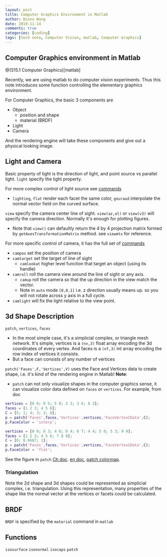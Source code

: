 ```yaml
---
layout: post
title: Computer Graphics Environment in Matlab
author: Binxu Wang
date: 2019-11-14
comments: true
categories: [coding]
tags: [tech note, Computer Vision, matlab, Computer Graphics]
---
```


## Computer Graphics environment in Matlab

@(515.1 Computer Graphics)[matlab]

Recently, we are using matlab to do computer vision experiments. Thus this note introduces some function controlling the elementary graphics environment. 

For Computer Graphics, the basic 3 components are 
* Object
	* position and shape
	* material (BRDF)
* Light
* Camera

And the rendering engine will take these components and give out a physical looking image. 

## Light and Camera
Basic property of light is the direction of light, and point source vs parallel light. 
`light` specify the light property. 

For more complex control of light source see [commands](https://www.mathworks.com/help/releases/R2019a/matlab/creating_plots/lighting-overview.html)
* `lighting`, `flat` render each facet the same color, `gouraud` interpolate the normal vector field on the curved surface.

`view` specify the camera center line of sight. `view(az,el)` or `view(v3)` will specify the camera direction. Normally it's enough for plotting figures. 
* Note that `view()` can defaultly return the 4 by 4  projection matrix formed by `getAxesTransformationMatrix` method. see `viewmtx` for reference.

For more specific control of camera, it has the full set of [commands](https://www.mathworks.com/help/releases/R2019a/matlab/creating_plots/defining-scenes-with-camera-graphics.html)
* `campos` set the position of camera
* `camtarget` set the target of line of sight
	* `camlookat` higher level function that target an object (using its handle)
* `camroll` roll the camera view around the line of sight or any axis. 
	* `camup` roll the camera so that the up direction in the view match the vector. 
	* Note in `auto` mode `[0,0,1]` i.e. z direction usually means up. so you will not rotate across y axis in a full cycle. 
* `camlight` will fix the light relative to the view point. 

## 3d Shape Description 
`patch`, `vertices`, `faces`
* In the most simple case, it's a simplicial complex, or triangle mesh network. It's simple, vertices is a `(nv,3)` float array encoding the 3d coordinates of every vertex. And faces is a `(nf,3)` int array encoding the row index of vertices it consists. 
* But a face can consists of any number of vertices

`patch('Faces',F,'Vertices',V)` uses the Face and Vertices data to create shape, i.e. it's kind of the rendering engine in Matlab! 
**Note**: 
* `patch` can not only visualize shapes in the computer graphics sense, it can visualize color data defined on `faces` or `vertices`. For example, from doc
```matlab
vertices = [0 0; 0 5; 5 0; 3 3; 3 6; 6 3];
faces = [1 2 3; 4 5 6];
C = [5; 1; 4; 3; 2; 6];
p = patch('Faces',faces,'Vertices',vertices,'FaceVertexCData',C);
p.FaceColor = 'interp';
```

```matlab
vertices = [0 0; 0 3; 4 0; 0 4; 0 7; 4 4; 5 0; 5 3; 9 0];
faces = [1 2 3; 4 5 6; 7 8 9];
C = [0; 0.6667; 1];
p = patch('Faces',faces,'Vertices',vertices,'FaceVertexCData',C);
p.FaceColor = 'flat';
```

See the figure in `patch` [Ch doc](https://ww2.mathworks.cn/help/matlab/ref/matlab.graphics.primitive.patch-properties.html). [en doc](https://www.mathworks.com/help/matlab/ref/matlab.graphics.primitive.patch-properties.html), [patch colormap](https://www.mathworks.com/help/matlab/creating_plots/how-patch-data-relates-to-a-colormap.html). 
### Triangulation
Note the 2d shape and 3d shapes could be represented as simplicial complex, i.e. triangulation. Using this representation, many properties of the shape like the normal vector at the vertices or facets could be calculated. 



## BRDF
`BRDF` is specified by the `material` command in `matlab`


## Functions
`isosurface`
`isonormal`
`isocaps`
`patch`
